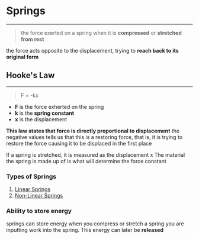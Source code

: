 # Springs
---

> the force exerted on a spring when it is **compressed** or **stretched from rest**

the force acts opposite to the displacement, trying to **reach back to its original form**

## Hooke's Law
---
> F = -kx
- **F** is the force exherted on the spring
- **k** is the **spring constant**
- **x** is the displacement

**This law states that force is directly proportional to displacement**
the negative values tells us that this is a restoring force, that is, it is trying to restore the force causing it to be displaced in the first place

If a spring is stretched, it is measured as the displacement x
The material the spring is made up of is what will determine the force constant

### Types of Springs
1. [Linear Springs](./spring_types/linear.md)
1. [Non-Linear Springs](./spring_types/non_linear.md)


### Ability to store energy
springs can store energy when you compress or stretch a spring you are inputting work into the spring. This energy can later be **released**

